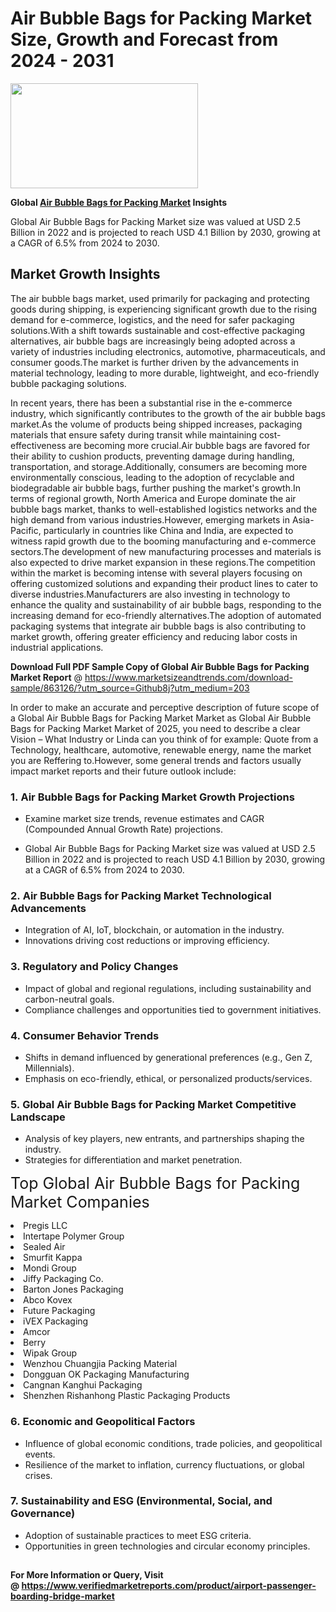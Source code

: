 <H1>Air Bubble Bags for Packing Market Size, Growth and Forecast from 2024 - 2031</H1><img class="aligncenter size-medium wp-image-584254" src="https://thirdeyenews.in/wp-content/uploads/2024/09/Global-Market-Research-300x168.jpeg" alt="" width="300" height="168" /><p><strong>Global&nbsp;<a href="https://www.marketsizeandtrends.com/download-sample/863126/?utm_source=Github8j?utm_medium=203">Air Bubble Bags for Packing Market</a> Insights</strong></p><p>Global Air Bubble Bags for Packing Market size was valued at USD 2.5 Billion in 2022 and is projected to reach USD 4.1 Billion by 2030, growing at a CAGR of 6.5% from 2024 to 2030.</p><p><h2>Market Growth Insights</h2> <p>The air bubble bags market, used primarily for packaging and protecting goods during shipping, is experiencing significant growth due to the rising demand for e-commerce, logistics, and the need for safer packaging solutions.With a shift towards sustainable and cost-effective packaging alternatives, air bubble bags are increasingly being adopted across a variety of industries including electronics, automotive, pharmaceuticals, and consumer goods.The market is further driven by the advancements in material technology, leading to more durable, lightweight, and eco-friendly bubble packaging solutions.</p> <p>In recent years, there has been a substantial rise in the e-commerce industry, which significantly contributes to the growth of the air bubble bags market.As the volume of products being shipped increases, packaging materials that ensure safety during transit while maintaining cost-effectiveness are becoming more crucial.Air bubble bags are favored for their ability to cushion products, preventing damage during handling, transportation, and storage.Additionally, consumers are becoming more environmentally conscious, leading to the adoption of recyclable and biodegradable air bubble bags, further pushing the market's growth.In terms of regional growth, North America and Europe dominate the air bubble bags market, thanks to well-established logistics networks and the high demand from various industries.However, emerging markets in Asia-Pacific, particularly in countries like China and India, are expected to witness rapid growth due to the booming manufacturing and e-commerce sectors.The development of new manufacturing processes and materials is also expected to drive market expansion in these regions.The competition within the market is becoming intense with several players focusing on offering customized solutions and expanding their product lines to cater to diverse industries.Manufacturers are also investing in technology to enhance the quality and sustainability of air bubble bags, responding to the increasing demand for eco-friendly alternatives.The adoption of automated packaging systems that integrate air bubble bags is also contributing to market growth, offering greater efficiency and reducing labor costs in industrial applications.<p><span class=""><strong>Download Full PDF Sample Copy of Global Air Bubble Bags for Packing Market Report</strong> @ <a href="https://www.marketsizeandtrends.com/download-sample/863126/?utm_source=Github8j?utm_medium=203" target="_blank">https://www.marketsizeandtrends.com/download-sample/863126/?utm_source=Github8j?utm_medium=203</a></span></p><p>In order to make an accurate and perceptive description of future scope of a Global&nbsp;Air Bubble Bags for Packing Market Market as Global&nbsp;Air Bubble Bags for Packing Market Market of 2025, you need to describe a clear Vision &ndash; What Industry or Linda can you think of for example: Quote from a Technology, healthcare, automotive, renewable energy, name the market you are Reffering to.However, some general trends and factors usually impact market reports and their future outlook include:</p><h3>1.&nbsp;<strong>Air Bubble Bags for Packing Market Growth Projections</strong></h3><ul><li>Examine market size trends, revenue estimates and CAGR (Compounded Annual Growth Rate) projections.</li><li><p>Global Air Bubble Bags for Packing Market size was valued at USD 2.5 Billion in 2022 and is projected to reach USD 4.1 Billion by 2030, growing at a CAGR of 6.5% from 2024 to 2030.</p></li></ul><h3>2.&nbsp;<strong>Air Bubble Bags for Packing Market Technological Advancements</strong></h3><ul><li>Integration of AI, IoT, blockchain, or automation in the industry.</li><li>Innovations driving cost reductions or improving efficiency.</li></ul><h3>3.&nbsp;<strong>Regulatory and Policy Changes</strong></h3><ul><li>Impact of global and regional regulations, including sustainability and carbon-neutral goals.</li><li>Compliance challenges and opportunities tied to government initiatives.</li></ul><h3>4.&nbsp;<strong>Consumer Behavior Trends</strong></h3><ul><li>Shifts in demand influenced by generational preferences (e.g., Gen Z, Millennials).</li><li>Emphasis on eco-friendly, ethical, or personalized products/services.</li></ul><h3>5.&nbsp;<strong>Global Air Bubble Bags for Packing Market Competitive Landscape</strong></h3><ul><li>Analysis of key players, new entrants, and partnerships shaping the industry.</li><li>Strategies for differentiation and market penetration.</li></ul><p data-pm-slice="1 1 []"><span style="color: inherit; font-family: inherit; font-size: 25px;">Top Global Air Bubble Bags for Packing Market Companies</span></p><div class="" data-test-id=""><p><li>Pregis LLC</li><li> Intertape Polymer Group</li><li> Sealed Air</li><li> Smurfit Kappa</li><li> Mondi Group</li><li> Jiffy Packaging Co.</li><li> Barton Jones Packaging</li><li> Abco Kovex</li><li> Future Packaging</li><li> iVEX Packaging</li><li> Amcor</li><li> Berry</li><li> Wipak Group</li><li> Wenzhou Chuangjia Packing Material</li><li> Dongguan OK Packaging Manufacturing</li><li> Cangnan Kanghui Packaging</li><li> Shenzhen Rishanhong Plastic Packaging Products</li></p></div><h3>6.&nbsp;<strong>Economic and Geopolitical Factors</strong></h3><ul><li>Influence of global economic conditions, trade policies, and geopolitical events.</li><li>Resilience of the market to inflation, currency fluctuations, or global crises.</li></ul><h3>7.&nbsp;<strong>Sustainability and ESG (Environmental, Social, and Governance)</strong></h3><ul><li>Adoption of sustainable practices to meet ESG criteria.</li><li>Opportunities in green technologies and circular economy principles.</li></ul><h2><strong style="font-size: 14px;">For More Information or Query, Visit @&nbsp;</strong><a style="background-color: #ffffff; font-size: 14px;" href="https://www.marketsizeandtrends.com/report/air-bubble-bags-for-packing-market/" target="_blank">https://www.verifiedmarketreports.com/product/airport-passenger-boarding-bridge-market</a></h2>